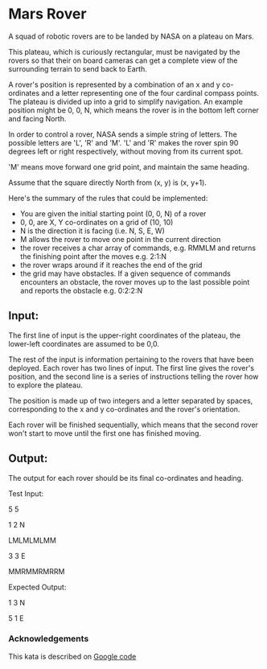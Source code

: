 # Mars Rover

A squad of robotic rovers are to be landed by NASA on a plateau on Mars.

This plateau, which is curiously rectangular, must be navigated by the rovers so that their on board cameras can get a complete view of the surrounding terrain to send back to Earth.

A rover's position is represented by a combination of an x and y co-ordinates and a letter representing one of the four cardinal compass points. The plateau is divided up into a grid to simplify navigation. An example position might be 0, 0, N, which means the rover is in the bottom left corner and facing North.

In order to control a rover, NASA sends a simple string of letters. The possible letters are 'L', 'R' and 'M'. 'L' and 'R' makes the rover spin 90 degrees left or right respectively, without moving from its current spot.

'M' means move forward one grid point, and maintain the same heading.

Assume that the square directly North from (x, y) is (x, y+1).

Here's the summary of the rules that could be implemented:
- You are given the initial starting point (0, 0, N) of a rover
- 0, 0, are X, Y co-ordinates on a grid of (10, 10)
- N is the direction it is facing (i.e. N, S, E, W)
- M allows the rover to move one point in the current direction
- the rover receives a char array of commands, e.g. RMMLM and returns the finishing point after the moves e.g. 2:1:N
- the rover wraps around if it reaches the end of the grid
- the grid may have obstacles. If a given sequence of commands encounters an obstacle, the rover moves up to the last possible point and reports the obstacle e.g. 0:2:2:N


## Input:

The first line of input is the upper-right coordinates of the plateau, the lower-left coordinates are assumed to be 0,0.

The rest of the input is information pertaining to the rovers that have been deployed. Each rover has two lines of input. The first line gives the rover's position, and the second line is a series of instructions telling the rover how to explore the plateau.

The position is made up of two integers and a letter separated by spaces, corresponding to the x and y co-ordinates and the rover's orientation.

Each rover will be finished sequentially, which means that the second rover won't start to move until the first one has finished moving.

## Output:

The output for each rover should be its final co-ordinates and heading.

Test Input:

5 5

1 2 N

LMLMLMLMM

3 3 E

MMRMMRMRRM

Expected Output:

1 3 N

5 1 E

### Acknowledgements
This kata is described on [Google code](https://code.google.com/archive/p/marsrovertechchallenge/)
